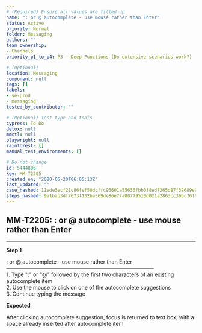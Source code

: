 ```yaml
---
# (Required) Ensure all values are filled up
name: ": or @ autocomplete - use mouse rather than Enter"
status: Active
priority: Normal
folder: Messaging
authors: ""
team_ownership: 
- Channels
priority_p1_to_p4: P3 - Deep Functions (Do extensive scenarios work?)

# (Optional)
location: Messaging
component: null
tags: []
labels: 
- se-prod
- messaging
tested_by_contributor: ""

# (Optional) Test type and tools
cypress: To Do
detox: null
mmctl: null
playwright: null
rainforest: []
manual_test_environments: []

# Do not change
id: 5444806
key: MM-T2205
created_on: "2020-05-20T06:05:13Z"
last_updated: ""
case_hashed: 11ede3ecf21c86fef50dcffc96601a55636fbb0f8ed7265d87f32689e98f236038b230bc923d7878f0a23d1436fc3376
steps_hashed: 9a1bab3df7673f132ba369de86e77a00779510d021a2863cc36bc76f9fa46b4647e08694a38162672604ef5cbee65162
---
```


<!-- (Auto-generated) Based on frontmatter's "key" and "name" -->

## MM-T2205: : or @ autocomplete - use mouse rather than Enter

---

**Step 1**

: or @ autocomplete - use mouse rather than Enter\
————————————————————————————\
1\. Type ":" or "@" followed by the first two characters of an existing autocomplete item\
2\. Use the mouse to click on one of the autocomplete suggestions\
3\. Continue typing the message

**Expected**

After clicking autocomplete suggestion, focus is returned to text box, with a space already inserted after autocomplete item
